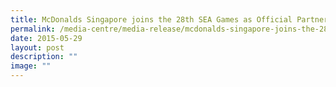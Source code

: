 ```yaml
---
title: McDonalds Singapore joins the 28th SEA Games as Official Partner
permalink: /media-centre/media-release/mcdonalds-singapore-joins-the-28th-sea-games-as-official-partner/
date: 2015-05-29
layout: post
description: ""
image: ""
---
```

